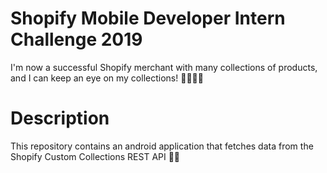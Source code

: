 # Shopify Mobile Developer Intern Challenge 2019

I'm now a successful Shopify merchant with many collections of products, and I can keep an eye on my collections! 🕺🏾🕺🏾

# Description

This repository contains an android application that fetches data from the Shopify Custom Collections REST API 😬😬
